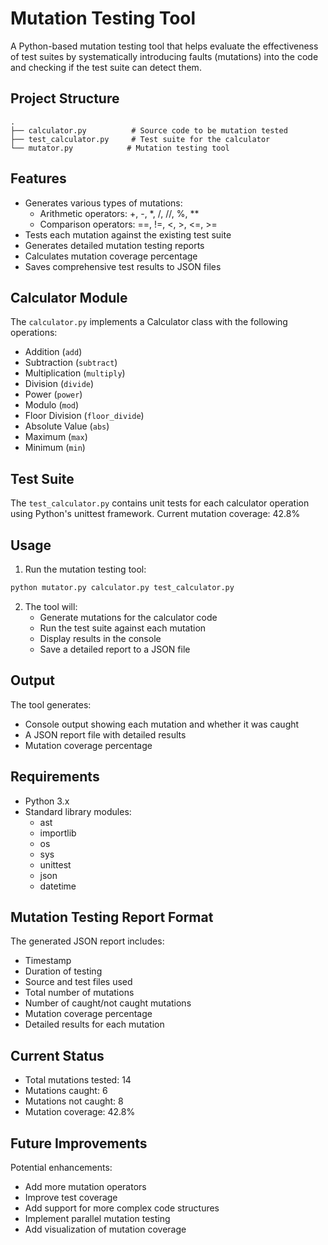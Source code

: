 # Mutation Testing Tool

A Python-based mutation testing tool that helps evaluate the effectiveness of test suites by systematically introducing faults (mutations) into the code and checking if the test suite can detect them.

## Project Structure

```
.
├── calculator.py          # Source code to be mutation tested
├── test_calculator.py     # Test suite for the calculator
└── mutator.py            # Mutation testing tool
```

## Features

- Generates various types of mutations:
  - Arithmetic operators: +, -, *, /, //, %, **
  - Comparison operators: ==, !=, <, >, <=, >=
- Tests each mutation against the existing test suite
- Generates detailed mutation testing reports
- Calculates mutation coverage percentage
- Saves comprehensive test results to JSON files

## Calculator Module

The `calculator.py` implements a Calculator class with the following operations:
- Addition (`add`)
- Subtraction (`subtract`)
- Multiplication (`multiply`)
- Division (`divide`)
- Power (`power`)
- Modulo (`mod`)
- Floor Division (`floor_divide`)
- Absolute Value (`abs`)
- Maximum (`max`)
- Minimum (`min`)

## Test Suite

The `test_calculator.py` contains unit tests for each calculator operation using Python's unittest framework. Current mutation coverage: 42.8%

## Usage

1. Run the mutation testing tool:
```bash
python mutator.py calculator.py test_calculator.py
```

2. The tool will:
   - Generate mutations for the calculator code
   - Run the test suite against each mutation
   - Display results in the console
   - Save a detailed report to a JSON file

## Output

The tool generates:
- Console output showing each mutation and whether it was caught
- A JSON report file with detailed results
- Mutation coverage percentage

## Requirements

- Python 3.x
- Standard library modules:
  - ast
  - importlib
  - os
  - sys
  - unittest
  - json
  - datetime

## Mutation Testing Report Format

The generated JSON report includes:
- Timestamp
- Duration of testing
- Source and test files used
- Total number of mutations
- Number of caught/not caught mutations
- Mutation coverage percentage
- Detailed results for each mutation

## Current Status

- Total mutations tested: 14
- Mutations caught: 6
- Mutations not caught: 8
- Mutation coverage: 42.8%

## Future Improvements

Potential enhancements:
- Add more mutation operators
- Improve test coverage
- Add support for more complex code structures
- Implement parallel mutation testing
- Add visualization of mutation coverage 